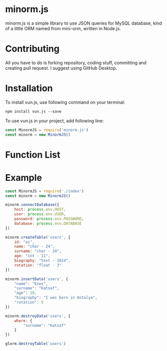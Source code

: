 
# minorm.js

minorm.js is a simple library to use JSON queries for MySQL database, kind of a little ORM named from mini-orm, written in Node.js.

# Contributing
All you have to do is forking repository, coding stuff, committing and creating pull request. I suggest using GitHub Desktop.

# Installation

To install vun.js, use following command on your terminal:

```
npm install vun.js --save
```

To use vun.js in your project, add following line:

```javascript
const MinormJS = require('minorm.js')
const minorm = new MinormJS()
```

# Function List

# Example
```javascript
const MinormJS = require('./index')
const minorm = new MinormJS()

minorm.connectDatabase({
    host: process.env.HOST,
    user: process.env.USER,
    password: process.env.PASSWORD,
    database: process.env.DATABASE
})

minorm.createTable('users', {
    id: "ai",
    name: "char - 24",
    surname: "char - 24",
    age: "int - 11",
    biography: "text - 1024",
    rotation: "float - 3"
})

minorm.insertData('users', {
    "name": "Enes",
    "surname": "Katsaf",
    "age": 18,
    "biography": "I was born in Antalya",
    "rotation": 5
})

minorm.destroyData('users', {
    where: {
        "surname": "Katsaf"
    }
})

glorm.destroyTable('users')
```
